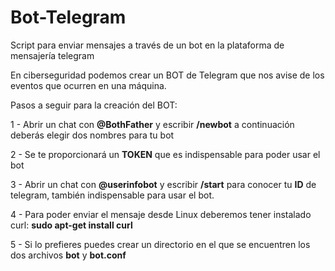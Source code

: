 # Bot-Telegram
Script para enviar mensajes a través de un bot en la plataforma de mensajería telegram

En ciberseguridad podemos crear un BOT de Telegram que nos avise de los eventos que ocurren en una máquina.

Pasos a seguir para la creación del BOT:
  
  1 - Abrir un chat con **@BothFather** y escribir **/newbot** a continuación deberás elegir dos nombres para tu bot
  
  2 - Se te proporcionará un **TOKEN** que es indispensable para poder usar el bot
  
  3 - Abrir un chat con **@userinfobot** y escribir **/start** para conocer tu **ID** de telegram, también indispensable para usar el bot.
  
  4 - Para poder enviar el mensaje desde Linux deberemos tener instalado curl:
                        **sudo apt-get install curl**
                        
  5 - Si lo prefieres puedes crear un directorio en el que se encuentren los dos archivos **bot** y **bot.conf**
  
